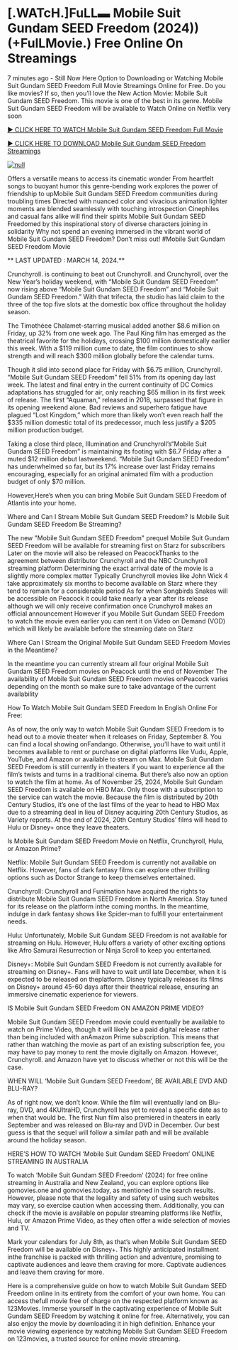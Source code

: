 <h1>[.WATcH.]FuLL▬ Mobile Suit Gundam SEED Freedom (2024)) (+FulLMovie.) Free Online On Streamings</h1>

7 minutes ago - Still Now Here Option to Downloading or Watching Mobile Suit Gundam SEED Freedom Full Movie Streamings Online for Free. Do you like movies? If so, then you’ll love the New Action Movie: Mobile Suit Gundam SEED Freedom. This movie is one of the best in its genre. Mobile Suit Gundam SEED Freedom will be available to Watch Online on Netflix very soon</p>
<p dir="auto"><a href="https://stream.evmovies.com/movie/1146972/seed-freedom" rel="nofollow">► CLICK HERE TO WATCH Mobile Suit Gundam SEED Freedom Full Movie</a></p>
<p dir="auto"><a href="https://stream.evmovies.com/movie/1146972/seed-freedom" rel="nofollow">► CLICK HERE TO DOWNLOAD Mobile Suit Gundam SEED Freedom Streamings</a></p>
<p dir="auto"><a href="https://stream.evmovies.com/movie/1146972/seed-freedom" rel="nofollow"><img src="https://camo.githubusercontent.com/abb2148613ed2c31b6fd5c164e6a142c9074d86e9468c674b26300adbf87c7f7/68747470733a2f2f7374617469632e7769787374617469632e636f6d2f6d656469612f3835356132355f30343362356162656234616534643335616330303331393865376665353665647e6d76322e676966" alt="null" style="max-width: 100%;"></a>
      <span>
        <a href="https://stream.evmovies.com/movie/1146972/seed-freedom" rel="nofollow">
</a></span></p><p dir="auto">Offers a versatile means to access its cinematic wonder From heartfelt songs to buoyant humor this genre-bending work explores the power of friendship to upMobile Suit Gundam SEED Freedom communities during troubling times Directed with nuanced color and vivacious animation lighter moments are blended seamlessly with touching introspection Cinephiles and casual fans alike will find their spirits Mobile Suit Gundam SEED Freedomed by this inspirational story of diverse characters joining in solidarity Why not spend an evening immersed in the vibrant world of Mobile Suit Gundam SEED Freedom? Don’t miss out! #Mobile Suit Gundam SEED Freedom Movie</p>
<p dir="auto">** LAST UPDATED : MARCH 14, 2024.**</p>
<p dir="auto">Crunchyroll. is continuing to beat out Crunchyroll. and Crunchyroll, over the New Year’s holiday weekend, with “Mobile Suit Gundam SEED Freedom” now rising above “Mobile Suit Gundam SEED Freedom” and “Mobile Suit Gundam SEED Freedom.” With that trifecta, the studio has laid claim to the three of the top five slots at the domestic box office throughout the holiday season.</p>
<p dir="auto">The Timothéee Chalamet-starring musical added another $8.6 million on Friday, up 32% from one week ago. The Paul King film has emerged as the theatrical favorite for the holidays, crossing $100 million domestically earlier this week. With a $119 million cume to date, the film continues to show strength and will reach $300 million globally before the calendar turns.</p>

<p dir="auto">Though it slid into second place for Friday with $6.75 million, Crunchyroll. “Mobile Suit Gundam SEED Freedom” fell 51% from its opening day last week. The latest and final entry in the current continuity of DC Comics adaptations has struggled for air, only reaching $65 million in its first week of release. The first “Aquaman,” released in 2018, surpassed that figure in its opening weekend alone. Bad reviews and superhero fatigue have plagued “Lost Kingdom,” which more than likely won’t even reach half the $335 million domestic total of its predecessor, much less justify a $205 million production budget.</p>
<p dir="auto">Taking a close third place, Illumination and Crunchyroll’s“Mobile Suit Gundam SEED Freedom” is maintaining its footing with $6.7 Friday after a muted $12 million debut lastweekend. “Mobile Suit Gundam SEED Freedom” has underwhelmed so far, but its 17% increase over last Friday remains encouraging, especially for an original animated film with a production budget of only $70 million.</p>
<p dir="auto">However,Here’s when you can bring Mobile Suit Gundam SEED Freedom of Atlantis into your home.</p>
<p dir="auto">Where and Can I Stream Mobile Suit Gundam SEED Freedom? Is Mobile Suit Gundam SEED Freedom Be Streaming?</p>
<p dir="auto">The new "Mobile Suit Gundam SEED Freedom" prequel Mobile Suit Gundam SEED Freedom will be available for streaming first on Starz for subscribers Later on the movie will also be released on PeacockThanks to the agreement between distributor Crunchyroll and the NBC Crunchyroll streaming platform Determining the exact arrival date of the movie is a slightly more complex matter Typically Crunchyroll movies like John Wick 4 take approximately six months to become available on Starz where they tend to remain for a considerable period As for when Songbirds Snakes will be accessible on Peacock it could take nearly a year after its release although we will only receive confirmation once Crunchyroll makes an official announcement However if you Mobile Suit Gundam SEED Freedom to watch the movie even earlier you can rent it on Video on Demand (VOD) which will likely be available before the streaming date on Starz</p>
<p dir="auto">Where Can I Stream the Original Mobile Suit Gundam SEED Freedom Movies in the Meantime?</p>
<p dir="auto">In the meantime you can currently stream all four original Mobile Suit Gundam SEED Freedom movies on Peacock until the end of November The availability of Mobile Suit Gundam SEED Freedom movies onPeacock varies depending on the month so make sure to take advantage of the current availability</p>
<p dir="auto">How To Watch Mobile Suit Gundam SEED Freedom In English Online For Free:</p>
<p dir="auto">As of now, the only way to watch Mobile Suit Gundam SEED Freedom is to head out to a movie theater when it releases on Friday, September 8. You can find a local showing onFandango. Otherwise, you’ll have to wait until it becomes available to rent or purchase on digital platforms like Vudu, Apple, YouTube, and Amazon or available to stream on Max. Mobile Suit Gundam SEED Freedom is still currently in theaters if you want to experience all the film’s twists and turns in a traditional cinema. But there’s also now an option to watch the film at home. As of November 25, 2024, Mobile Suit Gundam SEED Freedom is available on HBO Max. Only those with a subscription to the service can watch the movie. Because the film is distributed by 20th Century Studios, it’s one of the last films of the year to head to HBO Max due to a streaming deal in lieu of Disney acquiring 20th Century Studios, as Variety reports. At the end of 2024, 20th Century Studios’ films will head to Hulu or Disney+ once they leave theaters.</p>
<p dir="auto">Is Mobile Suit Gundam SEED Freedom Movie on Netflix, Crunchyroll, Hulu, or Amazon Prime?</p>
<p dir="auto">Netflix: Mobile Suit Gundam SEED Freedom is currently not available on Netflix. However, fans of dark fantasy films can explore other thrilling options such as Doctor Strange to keep themselves entertained.</p>
<p dir="auto">Crunchyroll: Crunchyroll and Funimation have acquired the rights to distribute Mobile Suit Gundam SEED Freedom in North America. Stay tuned for its release on the platform inthe coming months. In the meantime, indulge in dark fantasy shows like Spider-man to fulfill your entertainment needs.</p>
<p dir="auto">Hulu: Unfortunately, Mobile Suit Gundam SEED Freedom is not available for streaming on Hulu. However, Hulu offers a variety of other exciting options like Afro Samurai Resurrection or Ninja Scroll to keep you entertained.</p>
<p dir="auto">Disney+: Mobile Suit Gundam SEED Freedom is not currently available for streaming on Disney+. Fans will have to wait until late December, when it is expected to be released on theplatform. Disney typically releases its films on Disney+ around 45-60 days after their theatrical release, ensuring an immersive cinematic experience for viewers.</p>
<p dir="auto">IS Mobile Suit Gundam SEED Freedom ON AMAZON PRIME VIDEO?</p>
<p dir="auto">Mobile Suit Gundam SEED Freedom movie could eventually be available to watch on Prime Video, though it will likely be a paid digital release rather than being included with anAmazon Prime subscription. This means that rather than watching the movie as part of an existing subscription fee, you may have to pay money to rent the movie digitally on Amazon. However, Crunchyroll. and Amazon have yet to discuss whether or not this will be the case.</p>
<p dir="auto">WHEN WILL ‘Mobile Suit Gundam SEED Freedom’, BE AVAILABLE DVD AND BLU-RAY?</p>
<p dir="auto">As of right now, we don’t know. While the film will eventually land on Blu-ray, DVD, and 4KUltraHD, Crunchyroll has yet to reveal a specific date as to when that would be. The first Nun film also premiered in theaters in early September and was released on Blu-ray and DVD in December. Our best guess is that the sequel will follow a similar path and will be available around the holiday season.</p>
<p dir="auto">HERE’S HOW TO WATCH ‘Mobile Suit Gundam SEED Freedom’ ONLINE STREAMING IN AUSTRALIA</p>
<p dir="auto">To watch ‘Mobile Suit Gundam SEED Freedom’ (2024) for free online streaming in Australia and New Zealand, you can explore options like gomovies.one and gomovies.today, as mentioned in the search results. However, please note that the legality and safety of using such websites may vary, so exercise caution when accessing them. Additionally, you can check if the movie is available on popular streaming platforms like Netflix, Hulu, or Amazon Prime Video, as they often offer a wide selection of movies and TV.</p>
<p dir="auto">Mark your calendars for July 8th, as that’s when Mobile Suit Gundam SEED Freedom will be available on Disney+. This highly anticipated installment inthe franchise is packed with thrilling action and adventure, promising to captivate audiences and leave them craving for more. Captivate audiences and leave them craving for more.</p>
<p dir="auto">Here is a comprehensive guide on how to watch Mobile Suit Gundam SEED Freedom online in its entirety from the comfort of your own home. You can access thefull movie free of charge on the respected platform known as 123Movies. Immerse yourself in the captivating experience of Mobile Suit Gundam SEED Freedom by watching it online for free. Alternatively, you can also enjoy the movie by downloading it in high definition. Enhance your movie viewing experience by watching Mobile Suit Gundam SEED Freedom on 123movies, a trusted source for online movie streaming.</p>
</article>

